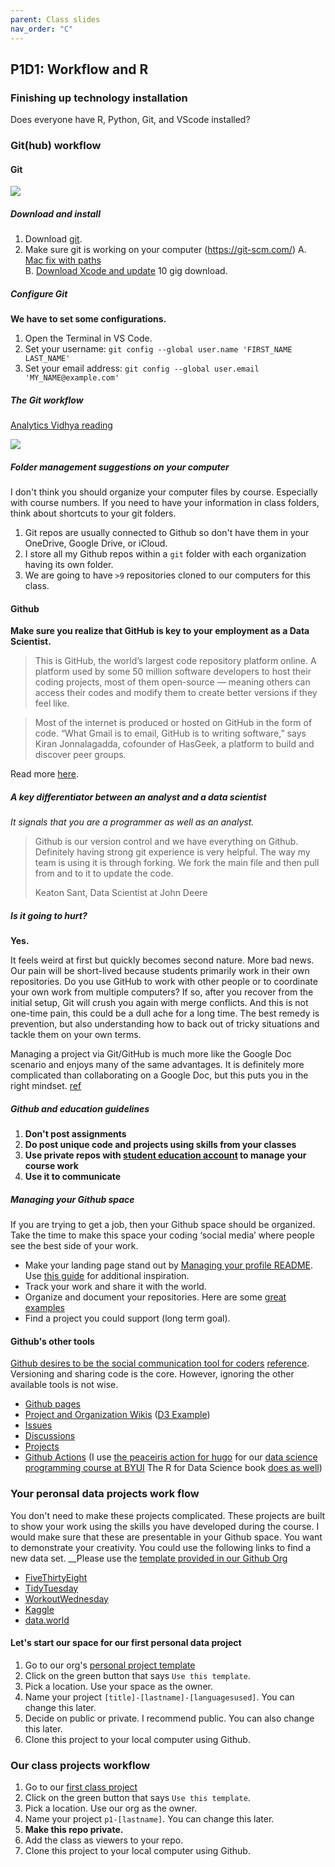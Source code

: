 ```yaml
---
parent: Class slides
nav_order: "C"
---
```


## P1D1: Workflow and R

### Finishing up technology installation

Does everyone have R, Python, Git, and VScode installed?

### Git(hub) workflow

#### Git

![](https://imgs.xkcd.com/comics/git.png)

##### Download and install

1. Download [git](https://git-scm.com/downloads).
2. Make sure git is working on your computer (https://git-scm.com/) 
    A. [Mac fix with paths](https://modulesunraveled.com/installing-git/updating-git-if-you-have-only-version-comes-xcode-or-command-line-developer-tools)    
    B. [Download Xcode and update](https://developer.apple.com/xcode/) 10 gig download. 

##### Configure Git

__We have to set some configurations.__

1. Open the Terminal in VS Code.
2. Set your username: `git config --global user.name 'FIRST_NAME LAST_NAME'`
3. Set your email address: `git config --global user.email 'MY_NAME@example.com'`

##### The Git workflow

[Analytics Vidhya reading](https://www.analyticsvidhya.com/blog/2020/05/git-github-essential-guide-beginners/)

![](https://cdn.analyticsvidhya.com/wp-content/uploads/2020/05/image37.png)

##### Folder management suggestions on your computer

I don't think you should organize your computer files by course.  Especially with course numbers.  If you need to have your information in class folders, think about shortcuts to your git folders.

1. Git repos are usually connected to Github so don't have them in your OneDrive, Google Drive, or iCloud. 
2. I store all my Github repos within a `git` folder with each organization having its own folder.
3. We are going to have `>9` repositories cloned to our computers for this class.

#### Github

__Make sure you realize that GitHub is key to your employment as a Data Scientist.__

> This is GitHub, the world’s largest code repository platform online. A platform used by some 50 million software developers to host their coding projects, most of them open-source — meaning others can access their codes and modify them to create better versions if they feel like.

> Most of the internet is produced or hosted on GitHub in the form of code. “What Gmail is to email, GitHub is to writing software,” says Kiran Jonnalagadda, cofounder of HasGeek, a platform to build and discover peer groups.

Read more [here](https://economictimes.indiatimes.com/internet/inside-github-web-developers-social-media-platform/articleshow/77096752.cms?utm_source=contentofinterest&utm_medium=text&utm_campaign=cppst).

##### A key differentiator between an analyst and a data scientist

_It signals that you are a programmer as well as an analyst._

> Github is our version control and we have everything on Github. Definitely having strong git experience is very helpful. The way my team is using it is through forking. We fork the main file and then pull from and to it to update the code.
>
> Keaton Sant, Data Scientist at John Deere

##### Is it going to hurt?

__Yes.__

It feels weird at first but quickly becomes second nature. More bad news. Our pain will be short-lived because students primarily work in their own repositories. Do you use GitHub to work with other people or to coordinate your own work from multiple computers? If so, after you recover from the initial setup, Git will crush you again with merge conflicts. And this is not one-time pain, this could be a dull ache for a long time. The best remedy is prevention, but also understanding how to back out of tricky situations and tackle them on your own terms.

Managing a project via Git/GitHub is much more like the Google Doc scenario and enjoys many of the same advantages. It is definitely more complicated than collaborating on a Google Doc, but this puts you in the right mindset. [ref](https://happygitwithr.com/big-picture.html)

##### Github and education guidelines

1. __Don't post assignments__
2. __Do post unique code and projects using skills from your classes__
3. __Use private repos with [student education account](ttps://education.github.com/students) to manage your course work__
4. __Use it to communicate__

##### Managing your Github space

If you are trying to get a job, then your Github space should be organized. Take the time to make this space your coding ‘social media’ where people see the best side of your work.

- Make your landing page stand out by [Managing your profile README](https://docs.github.com/en/github/setting-up-and-managing-your-github-profile/customizing-your-profile/managing-your-profile-readme). Use [this guide](https://daily.dev/blog/creating-a-killer-github-profile-readme-part-1) for additional inspiration.
- Track your work and share it with the world.
- Organize and document your repositories. Here are some [great examples](https://github.com/matiassingers/awesome-readme)
- Find a project you could support (long term goal).

#### Github's other tools

[Github desires to be the social communication tool for coders](https://docs.github.com/en/get-started/quickstart/communicating-on-github) [reference](https://news.thewindowsclub.com/microsoft-is-making-github-more-like-facebook-but-only-for-developers-101837/). Versioning and sharing code is the core.  However, ignoring the other available tools is not wise. 

- [Github pages](https://pages.github.com/)
- [Project and Organization Wikis](https://docs.github.com/en/communities/documenting-your-project-with-wikis/about-wikis) ([D3 Example](https://github.com/d3/d3/wiki))
- [Issues](https://docs.github.com/en/issues/tracking-your-work-with-issues/about-issues)
- [Discussions](https://docs.github.com/en/discussions)
- [Projects](https://docs.github.com/en/issues/trying-out-the-new-projects-experience/about-projects)
- [Github Actions](https://docs.github.com/en/actions) (I use [the peaceiris action for hugo](https://github.com/peaceiris/actions-hugo) for our [data science programming course at BYUI](https://byuistats.github.io/CSE250-Hathaway/) The R for Data Science book [does as well](https://github.com/hadley/r4ds/actions))

### Your peronsal data projects work flow

You don't need to make these projects complicated. These projects are built to show your work using the skills you have developed during the course. I would make sure that these are presentable in your Github space. You want to demonstrate your creativity. You could use the following links to find a new data set. __Please use the [template provided in our Github Org](https://github.com/KSUDS/personal_project_tmplt)

- [FiveThirtyEight](https://github.com/fivethirtyeight/data)
- [TidyTuesday](https://github.com/rfordatascience/tidytuesday)
- [WorkoutWednesday](http://www.workout-wednesday.com/)
- [Kaggle](https://www.kaggle.com/datasets)
- [data.world](https://data.world/search?context=community&entryTypeLabel=dataset&q=free+data&type=all)

#### Let's start our space for our first personal data project

1. Go to our org's [personal project template](https://github.com/KSUDS/personal_project_tmplt)
2. Click on the green button that says `Use this template`.
3. Pick a location.  Use your space as the owner.
4. Name your project `[title]-[lastname]-[languagesused]`.  You can change this later.
5. Decide on public or private.  I recommend public.  You can also change this later.
6. Clone this project to your local computer using Github.

### Our class projects workflow

1. Go to our [first class project](https://github.com/KSUDS/p1_visualization)
2. Click on the green button that says `Use this template`.
3. Pick a location.  Use our org as the owner.
4. Name your project `p1-[lastname]`.  You can change this later.
5. __Make this repo private.__ 
6. Add the class as viewers to your repo.
7. Clone this project to your local computer using Github.




